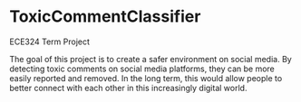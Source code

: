# ToxicCommentClassifier
ECE324 Term Project

The goal of this project is to create a safer environment on social media. By detecting toxic comments on social media platforms, they can be more easily reported and removed. In the long term, this would allow people to better connect with each other in this increasingly digital world.
